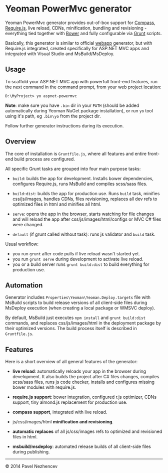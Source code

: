 Yeoman PowerMvc generator
=========================

Yeoman PowerMvc generator provides out-of-box support for [Compass](http://compass-style.org/), [Require.js](http://requirejs.org/), live reload,
CDNs, minification, bundling and revisioning - everything tied together with [Bower](http://bower.io/) and fully
configurable via [Grunt](http://gruntjs.com/) scripts.

Basically, this generator is similar to official [webapp](https://github.com/yeoman/generator-webapp) generator, but with Require.js
integrated, created specifically for ASP.NET MVC apps and integrated with Visual Studio and
MsBuild/MsDeploy.


Usage
-----

To scaffold your ASP.NET MVC app with powerfull front-end features, run the next command in
the command prompt, from your web project location:

    D:\MyProject> yo aspnet-powermvc

**Note**: make sure you have `.bin` dir in your `PATH` (should be added automatically during Yeoman
NuGet package installation), or run `yo` tool using it's path, eg `.bin\yo` from the project
dir.

Follow further generator instructions during its execution.


Overview
--------

The core of installation is `Gruntfile.js`, where all features and entire front-end build process
are configured.

All specific Grunt tasks are grouped into four main purpose tasks:

 - `build`: builds the app for development. Installs bower dependencies, configures Require.js,
   runs MsBuild and compiles scss/sass files.

 - `build:dist`: builds the app for production use. Runs `build` task, minifies css/js/images,
   handles CDNs, files revisioning, replaces all dev refs to optimized files in html and
   minifies all html.
   
 - `serve`: opens the app in the browser, starts watching for file changes and will reload the
   app after css/js/images/html/configs or MVC C# files were changed.
   
 - `default` (if grunt called without task): runs js validator and `build` task.

Usual workflow:

 - you run `grunt` after code pulls if live reload wasn't started yet.
 - you run `grunt serve` during development to activate live reload.
 - you or a build server runs `grunt build:dist` to build everything for production use.


Automation
----------

Generator includes `Properties\Yeoman\Yeoman.Deploy.targets` file with MsBuild scripts to build
release versions of all client-side files during MsDeploy execution (when creating a local
package or WMSVC deploy).

By default, MsBuild just executes `npm install` and `grunt build:dist` commands, and replaces
css/js/images/html in the deployment package by their optimized versions. The build process
itself is described in `Gruntfile.js`.


Features
--------

Here is a short overview of all general features of the generator:

 - **live reload**: automatically reloads your app in the browser during development. It also
   builds the project after C# files changes, compiles scss/sass files, runs js code checker,
   installs and configures missing bower modules with require.js.
   
 - **require.js support**: bower integration, configured r.js optimizer, CDNs support, tiny
   almond.js replacement for production use.
   
 - **compass support**, integrated with live reload.

 - js/css/images/html **minification and revisioning**.
 
 - **automatic replaces** of all js/css/images refs to optimized and revisioned files in html.
 
 - **msbuild/msdeploy**: automated release builds of all client-side files during publishing.


------------------------------------------------------
© 2014 Pavel Nezhencev
